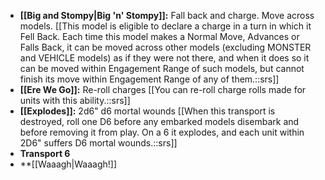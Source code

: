 - **[[Big and Stompy\|Big 'n' Stompy]]:** Fall back and charge. Move across models. [[This model is eligible to declare a charge in a turn in which it Fell Back. Each time this model makes a Normal Move, Advances or Falls Back, it can be moved across other models (excluding MONSTER and VEHICLE models) as if they were not there, and when it does so it can be moved within Engagement Range of such models, but cannot finish its move within Engagement Range of any of them.::srs]]
- **[[Ere We Go]]:** Re-roll charges [[You can re-roll charge rolls made for units with this ability.::srs]]
- **[[Explodes]]:** 2d6" d6 mortal wounds [[When this transport is destroyed, roll one D6 before any embarked models disembark and before removing it from play. On a 6 it explodes, and each unit within 2D6" suffers D6 mortal wounds.::srs]]
- **Transport 6**
- **[[Waaagh\|Waaagh!]]
